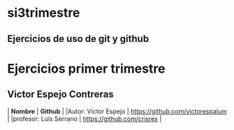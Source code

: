 # si3trimestre
Ejercicios de uso de git y github
-------------------------------
# Ejercicios primer trimestre

Victor Espejo Contreras
-----------------------

| **Nombre**            | **Github**                       |
|Autor: Victor Espejo   | https://github.com/victorespalum |
|profesor: Luis Serrano | https://github.com/crisrex       |
